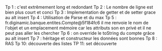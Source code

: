 Tp 1 : c'est extrêmement long et redondant
Tp 2 : Le nombre de ligne est bien plus court et conci 
Tp 3 : Implementation de getter et de setter grace au alt insert 
Tp 4 : Utilisation de Parse et du max 
Tp 5 : fr.diginamic.banque.entites.Compte@5f184fc6 il me renvoie le nom de l'objet et un emplacement mémoire car les attributs son en privé et il ne peut pas aller les chercher 
Tp 6 : on override le toString du compte grâce au alt insert 
Tp 7 : héritage et constructeur les données sont bonnes 
Tp 8 : RAS 
Tp 10: découverte des listes
TP 11: set découverte 